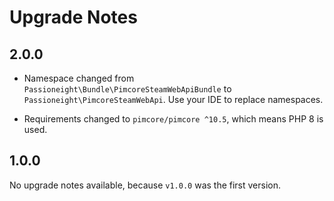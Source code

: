 # Upgrade Notes
## 2.0.0
- Namespace changed from `Passioneight\Bundle\PimcoreSteamWebApiBundle` to
`Passioneight\PimcoreSteamWebApi`. Use your IDE to replace namespaces.

- Requirements changed to `pimcore/pimcore ^10.5`, which means PHP 8 is used.

## 1.0.0
No upgrade notes available, because `v1.0.0` was the first version.
